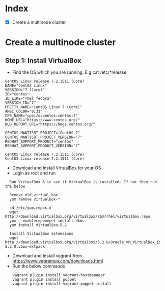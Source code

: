 # Index
- [x] Create a multinode cluster 

# Create a multinode cluster 

## Step 1: Install VirtualBox 
 - Find the OS which you are running. E.g cat /etc/*release
 ```
CentOS Linux release 7.2.1511 (Core) 
NAME="CentOS Linux"
VERSION="7 (Core)"
ID="centos"
ID_LIKE="rhel fedora"
VERSION_ID="7"
PRETTY_NAME="CentOS Linux 7 (Core)"
ANSI_COLOR="0;31"
CPE_NAME="cpe:/o:centos:centos:7"
HOME_URL="https://www.centos.org/"
BUG_REPORT_URL="https://bugs.centos.org/"

CENTOS_MANTISBT_PROJECT="CentOS-7"
CENTOS_MANTISBT_PROJECT_VERSION="7"
REDHAT_SUPPORT_PRODUCT="centos"
REDHAT_SUPPORT_PRODUCT_VERSION="7"

CentOS Linux release 7.2.1511 (Core) 
CentOS Linux release 7.2.1511 (Core) 
 
 ```
 - Download and install VirtualBox for your OS
  - Login as root and run 
  ```
    Run VirtualBox & to see if VirtualBox is installed. If not then run the below
    
    Remove old virtual box
    yum remove VirtualBox-*
    
    cd /etc/yum.repos.d
    wget http://download.virtualbox.org/virtualbox/rpm/rhel/virtualbox.repo
    yum --enablerepo=epel install dkms
    yum install VirtualBox-5.2
    
    Install VirtualBox extensions
    wget http://download.virtualbox.org/virtualbox/5.2.0/Oracle_VM_VirtualBox_Extension_Pack-5.2.0.vbox-extpack
```
- Download and install vagrant from https://www.vagrantup.com/downloads.html
 - Run the below commands
   ```
   vagrant plugin install vagrant-hostmanager
   vagrant plugin install puppet
   vagrant plugin install vagrant-puppet-install
   
   ```
